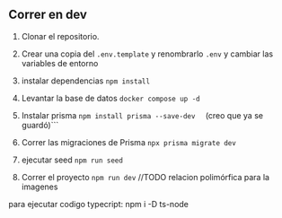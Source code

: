 ## Correr en dev

1. Clonar el repositorio.
2. Crear una copia del ```.env.template``` y renombrarlo ```.env``` y cambiar las variables de entorno 
3. instalar dependencias ```npm install```
4. Levantar la base de datos ```docker compose up -d```

5. Instalar prisma ```npm install prisma --save-dev 
``` (creo que ya se guardó)```
6. Correr las migraciones de Prisma ```npx prisma migrate dev``` 
7. ejecutar seed ```npm run seed```
5. Correr el proyecto ```npm run dev```
//TODO relacion polimórfica para la imagenes


para ejecutar codigo typecript: npm i -D ts-node